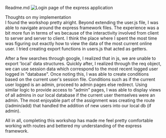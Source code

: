 
Readme.md
![Login page of the express application](https://dl-web.dropbox.com/get/Screenshots/Screenshot%202015-04-21%2007.32.20.png?_subject_uid=275550185&w=AAD31pDDqc_AYjzauy8c3brJ9q-4rWVP3WNmEMo67_GBkg)

Thoughts on my implementation<br>
I found the workshop pretty alright. Beyond extending the user.js file, I was able to
navigate around the express framework files. The experience was a bit more fun in terms of ws
because of the interactivity involved from client to server and server to client.
I think the place where I spent the most time was figuring out exactly how to view the data
of the most current online user. I tried creating export functions in users.js that acted as
getters.

After a few searches through google, I realized that in js, we are unable to
export 'local' data structures. Quickly after, I realized through the req object, we can use
session data which correspond to the most recent logged user logged in "database".
Once noting this, I was able to create conditions based on the current user's session
file. Conditions such as if the current user logged is an admin, proceed to admin pages else
redirect. Using similar logic to provide access to "admin" pages, I was able to display views
of all admins in our local database if the current user themselves were an admin.
The most enjoyable part of the assignment was creating the route (/admin/add) that handled the addition of new users into our local db (if admin). 

All in all, completing this workshop has made me feel pretty comfortable working with routes and bettered my understanding of the express framework.

